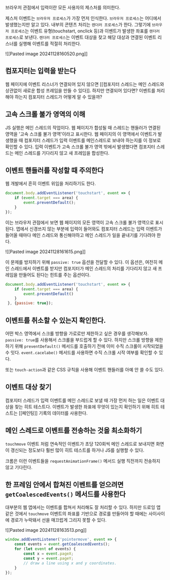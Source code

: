 브라우저 관점에서 입력이란 모든 사용자의 제스처를 의미한다.

제스처 이벤트는 `브라우저 프로세스`가 가장 먼저 인식한다. `브라우저 프로세스`는 어디에서 발생했는지만 알고 있다. 내부의 콘텐츠 처리는 `렌더러 프로세스`가 한다. 그렇기에 `브라우저 프로세스`는 이벤트 유형(touchstart, onclick 등)과 이벤트가 발생한 좌표를 `렌더러 프로세스`로 보낸다. `렌더러 프로세스`는 이벤트 대상을 찾고 해당 대상과 연결된 이벤트 리스너를 실행해 이벤트를 적절히 처리한다.

![[Pasted image 20241128160520.png]]

## 컴포지터는 입력을 받는다

웹 페이지에 이벤트 리스너가 연결되어 있지 않으면 [[컴포지터 스레드는 메인 스레드와 상관없이 새로운 합성 프레임을 만들 수 있다]]. 하지만 연결되어 있다면? 이벤트를 처리해야 하는지 컴포지터 스레드가 어떻게 알 수 있을까?

## 고속 스크롤 불가 영역의 이해

JS 실행은 메인 스레드의 작업이다. 웹 페이지가 합성될 때 스레드는 핸들러가 연결된 영역을 '고속 스크롤 불가 영역'이라고 표시한다. 웹 페이지의 이 영역에서 이벤트가 발생했을 때 컴포지터 스레드가 입력 이벤트를 메인스레드로 보내야 하는지를 이 정보로 확인할 수 있다. 입력 이벤트가 고속 스크롤 불가 영역 밖에서 발생했다면 컴포지터 스레드는 메인 스레드를 기다리지 않고 새 프레임을 합성한다.

## 이벤트 핸들러를 작성할 때 주의한다

웹 개발에서 흔히 이벤트 위임을 처리하기도 한다. 

```js
document.body.addEventListener('touchstart', event => {
	if (event.target === area) {
		event.preventDefault();
	}
});
```

이는 브라우저 관점에서 보면 웹 페이지의 모든 영역이 고속 스크롤 불가 영역으로 표시된다. 앱에서 신경쓰지 않는 부분에 입력이 들어와도 컴포지터 스레드는 입력 이벤트가 들어올 때마다 메인 스레드와 통신해야하고 메인 스레드가 일을 끝내기를 기다려야 한다.

![[Pasted image 20241128161615.png]]

이 문제를 방지하기 위해 `passive: true` 옵션을 전달할 수 있다. 이 옵션은, 여전히 메인 스레드에서 이벤트를 받지만 컴포지터가 메인 스레드의 처리를 기다리지 않고 새 프레임을 만들어도 된다는 힌트를 주는 옵션이다.

```js
document.body.addEventListener('touchstart', event => {  
    if (event.target === area) {
        event.preventDefault()
    }
 }, {passive: true});
```

## 이벤트를 취소할 수 있는지 확인한다.

어떤 박스 영역에서 스크롤 방향을 가로로만 제한하고 싶은 경우를 생각해보자. `passive: true`를 사용해서 스크롤을 부드럽게 할 수 있다. 하지만 스크롤 방향을 제한하기 위해 `preventDefault()` 메서드를 호출하기 전에 이미 수직 스크롤이 시작되었을 수 잇다. `event.cacelabe()` 메서드를 사용하면 수직 스크롤 시작 여부를 확인할 수 있다.

또는 `touch-action`과 같은 CSS 규칙을 사용해 이벤트 핸들러를 아예 안 쓸 수도 있다.

## 이벤트 대상 찾기

컴포지터 스레드가 입력 이벤트를 메인 스레드로 보낼 때 가장 먼저 하는 일은 이벤트 대상을 찾는 히트 테스트다. 이벤트가 발생한 좌표에 무엇이 있는지 확인하기 위해 히트 테스트는 [[페인팅]] 기록의 데이터를 사용한다.

## 메인 스레드로 이벤트를 전송하는 것을 최소화하기

`touchmove` 이벤트 처럼 연속적인 이벤트가 초당 120회씩 메인 스레드로 보내지면 화면이 갱신되는 정도보다 훨씬 많이 히트 테스트를 하거나 JS를 실행할 수 있다.

크롬은 이런 이벤트들을 `requestAnimationFrame()` 메서드 실행 직전까지 전송하지 않고 기다린다.

## 한 프레임 안에서 합쳐진 이벤트를 얻으려면 `getCoalescedEvents()` 메서드를 사용한다

대부분의 웹 앱에서는 이벤트를 합쳐서 처리해도 잘 처리할 수 있다. 하지만 드로잉 앱 같은 것에서 `touchmove` 이벤트의 좌표를 기반으로 경로를 만들어야 할 때에는 사이사이에 경로가 누락돼서 선을 매끄럽게 그리지 못할 수 있다.

![[Pasted image 20241128163513.png]]

```js
window.addEventListener('pointermove', event => {  
    const events = event.getCoalescedEvents();
    for (let event of events) {
        const x = event.pageX;
        const y = event.pageY;
        // draw a line using x and y coordinates.
    }
});
```

